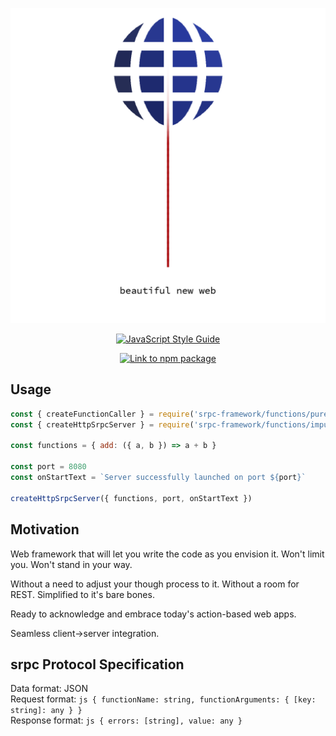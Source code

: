 <p align="center"><img src="srpc-logo.png" /></p>
<p align="center">
  <a href="https://github.com/standard/standard">
    <img alt="JavaScript Style Guide" src="https://cdn.rawgit.com/standard/standard/master/badge.svg" />
  </a>
</p>
<p align="center">
  <a href="https://nodei.co/npm/srpc-framework.png?downloads=true&downloadRank=true&stars=true">
    <img alt="Link to npm package" src="https://nodei.co/npm/srpc-framework.png?downloads=true&downloadRank=true&stars=true" />
  </a>
</p>

## Usage
```js
const { createFunctionCaller } = require('srpc-framework/functions/pure/createFunctionCaller')
const { createHttpSrpcServer } = require('srpc-framework/functions/impure/createHttpSrpcServer')

const functions = { add: ({ a, b }) => a + b }

const port = 8080
const onStartText = `Server successfully launched on port ${port}`

createHttpSrpcServer({ functions, port, onStartText })
```

## Motivation
Web framework that will let you write the code as you envision it. Won't limit you. Won't stand in your way.

Without a need to adjust your though process to it. Without a room for REST. Simplified to it's bare bones.

Ready to acknowledge and embrace today's action-based web apps.

Seamless client->server integration.

## srpc Protocol Specification
Data format: JSON  
Request format: ```js { functionName: string, functionArguments: { [key: string]: any } }```  
Response format: ```js { errors: [string], value: any }```  
